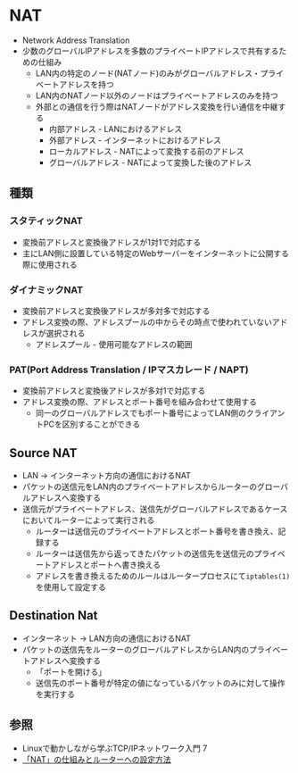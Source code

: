 # NAT
- Network Address Translation
- 少数のグローバルIPアドレスを多数のプライベートIPアドレスで共有するための仕組み
  - LAN内の特定のノード(NATノード)のみがグローバルアドレス・プライベートアドレスを持つ
  - LAN内のNATノード以外のノードはプライベートアドレスのみを持つ
  - 外部との通信を行う際はNATノードがアドレス変換を行い通信を中継する
    - 内部アドレス       - LANにおけるアドレス
    - 外部アドレス       - インターネットにおけるアドレス
    - ローカルアドレス   - NATによって変換する前のアドレス
    - グローバルアドレス - NATによって変換した後のアドレス

## 種類
### スタティックNAT
- 変換前アドレスと変換後アドレスが1対1で対応する
- 主にLAN側に設置している特定のWebサーバーをインターネットに公開する際に使用される

### ダイナミックNAT
- 変換前アドレスと変換後アドレスが多対多で対応する
- アドレス変換の際、アドレスプールの中からその時点で使われていないアドレスが選択される
  - アドレスプール - 使用可能なアドレスの範囲

### PAT(Port Address Translation / IPマスカレード / NAPT)
- 変換前アドレスと変換後アドレスが多対1で対応する
- アドレス変換の際、アドレスとポート番号を組み合わせて使用する
  - 同一のグローバルアドレスでもポート番号によってLAN側のクライアントPCを区別することができる

## Source NAT
- LAN -> インターネット方向の通信におけるNAT
- パケットの送信元をLAN内のプライベートアドレスからルーターのグローバルアドレスへ変換する
- 送信元がプライベートアドレス、送信先がグローバルアドレスであるケースにおいてルーターによって実行される
  - ルーターは送信元のプライベートアドレスとポート番号を書き換え、記録する
  - ルーターは送信先から返ってきたパケットの送信先を送信元のプライベートアドレスとポートへ書き換える
  - アドレスを書き換えるためのルールはルータープロセスにて`iptables(1)`を使用して設定する

## Destination Nat
- インターネット -> LAN方向の通信におけるNAT
- パケットの送信先をルーターのグローバルアドレスからLAN内のプライベートアドレスへ変換する
  - 「ポートを開ける」
  - 送信先のポート番号が特定の値になっているパケットのみに対して操作を実行する

## 参照
- Linuxで動かしながら学ぶTCP/IPネットワーク入門 7
- [「NAT」の仕組みとルーターへの設定方法 ](https://www.atmarkit.co.jp/ait/articles/1512/03/news018.html)
